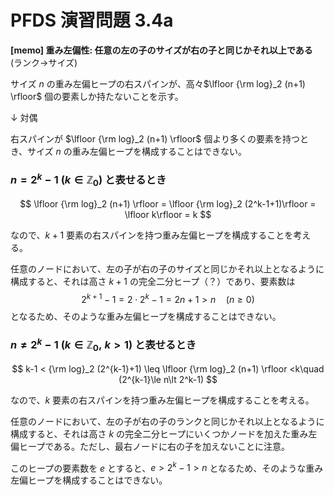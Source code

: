 # PFDS 演習問題 3.4a

**[memo] 重み左偏性: 任意の左の子のサイズが右の子と同じかそれ以上である** (ランク→サイズ)

サイズ $n$ の重み左偏ヒープの右スパインが、高々$\lfloor {\rm log}_2 (n+1) \rfloor$ 個の要素しか持たないことを示す。

↓ 対偶

右スパインが $\lfloor {\rm log}_2 (n+1) \rfloor$ 個より多くの要素を持つとき、サイズ $n$ の重み左偏ヒープを構成することはできない。

### $n = 2^k-1\ (k\in\mathbb{Z}_0)$ と表せるとき

$$
\lfloor {\rm log}_2 (n+1) \rfloor = \lfloor {\rm log}_2 (2^k-1+1)\rfloor = \lfloor k\rfloor = k
$$

なので、$k+1$ 要素の右スパインを持つ重み左偏ヒープを構成することを考える。

任意のノードにおいて、左の子が右の子のサイズと同じかそれ以上となるように構成すると、それは高さ $k+1$ の完全二分ヒープ（？）であり、要素数は
$$
2^{k+1}-1=2\cdot 2^k-1=2n+1>n\quad (n\ge 0)
$$
となるため、そのような重み左偏ヒープを構成することはできない。

### $n\ne 2^k-1\ (k\in\mathbb{Z}_0,\ k>1)$ と表せるとき

$$
k-1 < {\rm log}_2 (2^{k-1}+1) \leq \lfloor {\rm log}_2 (n+1) \rfloor <k\quad (2^{k-1}\le n\lt 2^k-1)
$$

なので、$k$ 要素の右スパインを持つ重み左偏ヒープを構成することを考える。

任意のノードにおいて、左の子が右の子のランクと同じかそれ以上となるように構成すると、それは高さ $k$ の完全二分ヒープにいくつかノードを加えた重み左偏ヒープである。ただし、最右ノードに右の子を加えないことに注意。

このヒープの要素数を $e$ とすると、$e>2^k-1>n$ となるため、そのような重み左偏ヒープを構成することはできない。